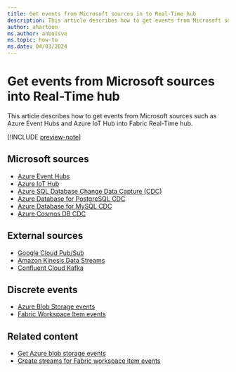 ```yaml
---
title: Get events from Microsoft sources in to Real-Time hub
description: This article describes how to get events from Microsoft sources such as Azure Event Hubs and Azure IoT Hub into Fabric Real-Time hub.
author: ahartoon
ms.author: anboisve
ms.topic: how-to
ms.date: 04/03/2024
---
```


# Get events from Microsoft sources into Real-Time hub
This article describes how to get events from Microsoft sources such as Azure Event Hubs and Azure IoT Hub into Fabric Real-Time hub.

[!INCLUDE [preview-note](./includes/preview-note.md)]

## Microsoft sources

- [Azure Event Hubs](add-source-azure-event-hubs.md)
- [Azure IoT Hub](add-source-azure-iot-hub.md)
- [Azure SQL Database Change Data Capture (CDC)](add-source-azure-sql-database-cdc.md)
- [Azure Database for PostgreSQL CDC](add-source-postgresql-database-cdc.md)
- [Azure Database for MySQL CDC](add-source-mysql-database-cdc.md)
- [Azure Cosmos DB CDC](add-source-mysql-database-cdc.md)

## External sources

- [Google Cloud Pub/Sub](add-source-google-cloud-pub-sub.md)
- [Amazon Kinesis Data Streams](add-source-amazon-kinesis-data-streams.md)
- [Confluent Cloud Kafka](add-source-confluent-kafka.md)

## Discrete events

- [Azure Blob Storage events](get-azure-blob-storage-events.md)
- [Fabric Workspace Item events](create-streams-fabric-workspace-item-events.md)

## Related content

- [Get Azure blob storage events](get-azure-blob-storage-events.md)
- [Create streams for Fabric workspace item events](create-streams-fabric-workspace-item-events.md)
